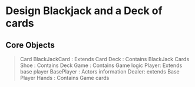 # Design Blackjack and a Deck of cards

## Core Objects
> Card
> BlackJackCard : Extends Card
> Deck : Contains BlackJack Cards
> Shoe : Contains Deck
> Game : Contains Game logic
> Player: Extends base player
> BasePlayer : Actors information
> Dealer: extends Base Player
> Hands : Contains Game cards

